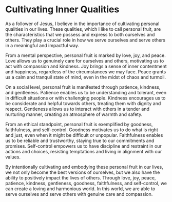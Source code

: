 # Cultivating Inner Qualities

As a follower of Jesus, I believe in the importance of cultivating personal qualities in our lives. These qualities, which I like to call personal fruit, are the characteristics that we possess and express to both ourselves and others. They play a crucial role in how we serve ourselves and serve others in a meaningful and impactful way.

From a mental perspective, personal fruit is marked by love, joy, and peace. Love allows us to genuinely care for ourselves and others, motivating us to act with compassion and kindness. Joy brings a sense of inner contentment and happiness, regardless of the circumstances we may face. Peace grants us a calm and tranquil state of mind, even in the midst of chaos and turmoil.

On a social level, personal fruit is manifested through patience, kindness, and gentleness. Patience enables us to be understanding and tolerant, even in difficult situations or with challenging people. Kindness encourages us to be considerate and helpful towards others, treating them with dignity and respect. Gentleness allows us to interact with others in a tender and nurturing manner, creating an atmosphere of warmth and safety.

From an ethical standpoint, personal fruit is exemplified by goodness, faithfulness, and self-control. Goodness motivates us to do what is right and just, even when it might be difficult or unpopular. Faithfulness enables us to be reliable and trustworthy, staying true to our commitments and promises. Self-control empowers us to have discipline and restraint in our actions and choices, resisting temptations and living in alignment with our values.

By intentionally cultivating and embodying these personal fruit in our lives, we not only become the best versions of ourselves, but we also have the ability to positively impact the lives of others. Through love, joy, peace, patience, kindness, gentleness, goodness, faithfulness, and self-control, we can create a loving and harmonious world. In this world, we are able to serve ourselves and serve others with genuine care and compassion.